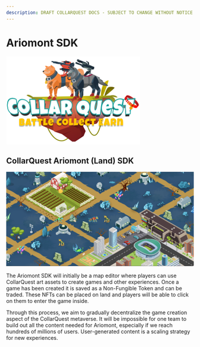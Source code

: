 ```yaml
---
description: DRAFT COLLARQUEST DOCS - SUBJECT TO CHANGE WITHOUT NOTICE.
---
```


# Ariomont SDK

![CollarQuest a Metaverse Play2Earn Ecosystem](../../../../.gitbook/assets/CQ-Title.png)

## CollarQuest Ariomont (Land) SDK

![CollarQuest a Metaverse Play2Earn Ecosystem](../../../../.gitbook/assets/CollarQuest-LAND.png)

The Ariomont SDK will initially be a map editor where players can use CollarQuest art assets to create games and other experiences. Once a game has been created it is saved as a Non-Fungible Token and can be traded. These NFTs can be placed on land and players will be able to click on them to enter the game inside.

Through this process, we aim to gradually decentralize the game creation aspect of the CollarQuest metaverse. It will be impossible for one team to build out all the content needed for Ariomont, especially if we reach hundreds of millions of users. User-generated content is a scaling strategy for new experiences.
